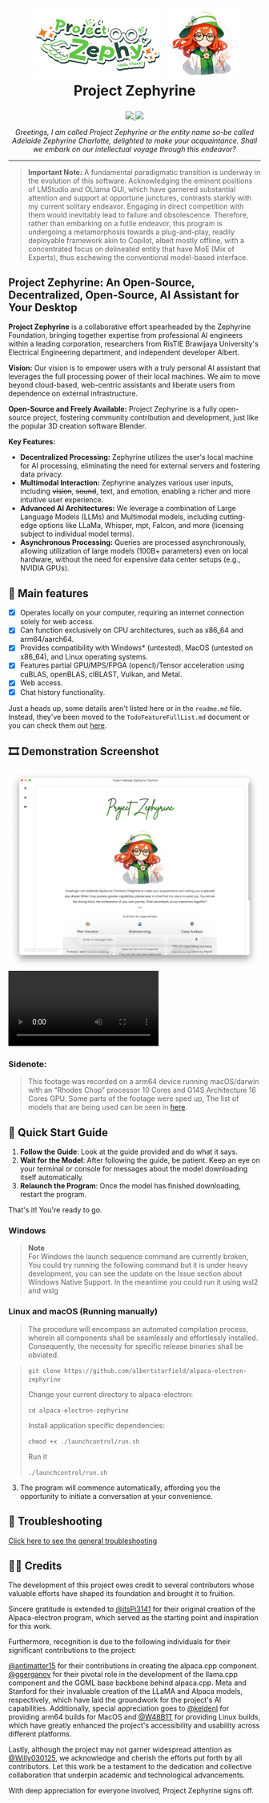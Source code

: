 <h1 align="center">

<sub>
<img src="https://github.com/albertstarfield/alpaca-electron-zephyrine/blob/main/documentation/ProjectZephy023LogoRenewal.png?raw=true" height=144>
</sub>

<sub>
<img src="https://github.com/albertstarfield/alpaca-electron-zephyrine/blob/main/usr/icon/png/512x512.png?raw=true" height=144>
</sub>

<br>
Project Zephyrine
</h1>

<h5 align="center"> </h5>

<p align="center">
  <a href="https://nodejs.org">
    <img src="https://img.shields.io/badge/node.js-6DA55F?style=for-the-badge&logo=node.js&logoColor=white">
  </a>
  <a href="https://www.electronjs.org/">
    <img src="https://img.shields.io/badge/Electron-191970?style=for-the-badge&logo=Electron&logoColor=white">
  </a>
</p>

<p align="center"><i>Greetings, I am called Project Zephyrine or the entity name so-be called Adelaide Zephyrine Charlotte, delighted to make your acquaintance. Shall we embark on our intellectual voyage through this endeavor? </i></p>

<hr>

> **Important Note:**
> A fundamental paradigmatic transition is underway in the evolution of this software. Acknowledging the eminent positions of LMStudio and OLlama GUI, which have garnered substantial attention and support at opportune junctures, contrasts starkly with my current solitary endeavor. Engaging in direct competition with them would inevitably lead to failure and obsolescence. Therefore, rather than embarking on a futile endeavor, this program is undergoing a metamorphosis towards a plug-and-play, readily deployable framework akin to Copilot, albeit mostly offline, with a concentrated focus on delineated entity that have MoE (Mix of Experts), thus eschewing the conventional model-based interface.

## Project Zephyrine: An Open-Source, Decentralized, Open-Source, AI Assistant for Your Desktop

**Project Zephyrine** is a collaborative effort spearheaded by the Zephyrine Foundation, bringing together expertise from professional AI engineers within a leading corporation, researchers from RisTIE Brawijaya University's Electrical Engineering department, and independent developer Albert. 

**Vision:** Our vision is to empower users with a truly personal AI assistant that leverages the full processing power of their local machines. We aim to move beyond cloud-based, web-centric assistants and liberate users from dependence on external infrastructure.

**Open-Source and Freely Available:** Project Zephyrine is a fully open-source project, fostering community contribution and development, just like the popular 3D creation software Blender.

**Key Features:**

* **Decentralized Processing:** Zephyrine utilizes the user's local machine for AI processing, eliminating the need for external servers and fostering data privacy.
* **Multimodal Interaction:** Zephyrine analyzes various user inputs, including ~~vision~~, ~~sound~~, text, and emotion, enabling a richer and more intuitive user experience.
* **Advanced AI Architectures:** We leverage a combination of Large Language Models (LLMs) and Multimodal models, including cutting-edge options like LLaMa, Whisper, mpt, Falcon, and more (licensing subject to individual model terms).
* **Asynchronous Processing:** Queries are processed asynchronously, allowing utilization of large models (100B+ parameters) even on local hardware, without the need for expensive data center setups (e.g., NVIDIA GPUs).

## 📃 Main features

- [x] Operates locally on your computer, requiring an internet connection solely for web access.
- [x] Can function exclusively on CPU architectures, such as x86_64 and arm64/aarch64.
- [x] Provides compatibility with Windows* (untested), MacOS (untested on x86_64), and Linux operating systems.
- [x] Features partial GPU/MPS/FPGA (opencl)/Tensor acceleration using cuBLAS, openBLAS, clBLAST, Vulkan, and Metal.
- [x] Web access.
- [x] Chat history functionality.

Just a heads up, some details aren't listed here or in the `readme.md` file. Instead, they've been moved to the `TodoFeatureFullList.md` document or you can check them out [here](https://github.com/albertstarfield/alpaca-electron-zephyrine/blob/main/documentation/Developer%20Documentation/TodoFeatureFullList.md).




## 🎞 Demonstration Screenshot

![Demonstration](https://raw.githubusercontent.com/albertstarfield/alpaca-electron-zephyrine/main/documentation/demo-0.png)
![Demonstration_video](https://raw.githubusercontent.com/albertstarfield/alpaca-electron-zephyrine/main/documentation/demo-1.mp4)

### Sidenote:
> This footage was recorded on a arm64 device running macOS/darwin with an “Rhodes Chop” processor 10 Cores and G14S Architecture 16 Cores GPU. Some parts of the footage were sped up, The list of models that are being used can be seen in [here](https://raw.githubusercontent.com/albertstarfield/alpaca-electron-zephyrine/main/usr/engine_component/LLM_Model_Index.js).
## 🚀 Quick Start Guide

1. **Follow the Guide**: Look at the guide provided and do what it says.
2. **Wait for the Model**: After following the guide, be patient. Keep an eye on your terminal or console for messages about the model downloading itself automatically.
3. **Relaunch the Program**: Once the model has finished downloading, restart the program.

That's it! You're ready to go.

### Windows
> **Note**  
> For Windows the launch sequence command are currently broken, You could try running the following command but it is under heavy development, you can see the update on the Issue section about Windows Native Support. In the meantime you could run it using wsl2 and wslg

### Linux and macOS (Running manually)

> The procedure will encompass an automated compilation process, wherein all components shall be seamlessly and effortlessly installed. Consequently, the necessity for specific release binaries shall be obviated.

>
>```git clone https://github.com/albertstarfield/alpaca-electron-zephyrine```
>
>Change your current directory to alpaca-electron:
>
>```cd alpaca-electron-zephyrine```
>
>Install application specific dependencies: 
>
> ```chmod +x ./launchcontrol/run.sh ```
>
> Run it
>
> ```./launchcontrol/run.sh```


3. The program will commence automatically, affording you the opportunity to initiate a conversation at your convenience.

## 🔧 Troubleshooting

[Click here to see the general troubleshooting](https://github.com/albertstarfield/alpaca-electron-zephyrine/blob/main/documentation/Developer%20Documentation/Troubleshooting%20Quick%20Guide.md)

## 👨‍💻 Credits
The development of this project owes credit to several contributors whose valuable efforts have shaped its foundation and brought it to fruition.

Sincere gratitude is extended to [@itsPi3141](https://github.com/ItsPi3141/alpaca-electron)  for their original creation of the Alpaca-electron program, which served as the starting point and inspiration for this work.

Furthermore, recognition is due to the following individuals for their significant contributions to the project:

[@antimatter15](https://github.com/antimatter15/alpaca.cpp) for their contributions in creating the alpaca.cpp component.
[@ggerganov](https://github.com/ggerganov/llama.cpp) for their pivotal role in the development of the llama.cpp component and the GGML base backbone behind alpaca.cpp.
Meta and Stanford for their invaluable creation of the LLaMA and Alpaca models, respectively, which have laid the groundwork for the project's AI capabilities.
Additionally, special appreciation goes to [@keldenl](https://github.com/keldenl) for providing arm64 builds for MacOS and [@W48B1T](https://github.com/W48B1T) for providing Linux builds, which have greatly enhanced the project's accessibility and usability across different platforms.

Lastly, although the project may not garner widespread attention as [@Willy030125](https://github.com/Willy030125/alpaca-electron-GGML-v2-v3), we acknowledge and cherish the efforts put forth by all contributors. Let this work be a testament to the dedication and collective collaboration that underpin academic and technological advancements.

With deep appreciation for everyone involved, Project Zephyrine signs off.
